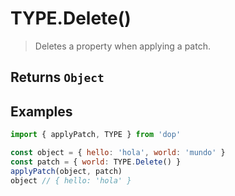 # TYPE.Delete()

> Deletes a property when applying a patch.

## Returns `Object`

## Examples

```js
import { applyPatch, TYPE } from 'dop'

const object = { hello: 'hola', world: 'mundo' }
const patch = { world: TYPE.Delete() }
applyPatch(object, patch)
object // { hello: 'hola' }
```
